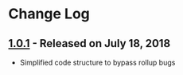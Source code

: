 # Change Log

## [1.0.1](https://github.com/nolimits4web/ssr-window/compare/v1.0.0...v1.0.1) - Released on July 18, 2018
  * Simplified code structure to bypass rollup bugs

